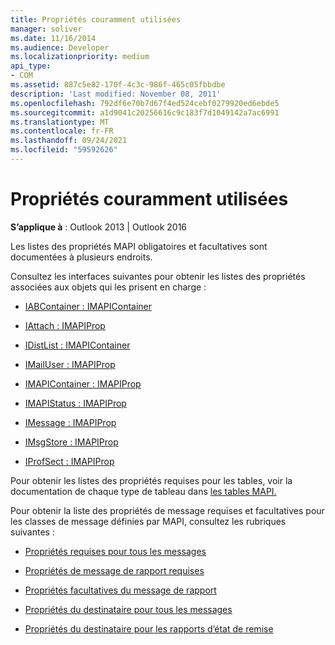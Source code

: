 ```yaml
---
title: Propriétés couramment utilisées
manager: soliver
ms.date: 11/16/2014
ms.audience: Developer
ms.localizationpriority: medium
api_type:
- COM
ms.assetid: 887c5e82-170f-4c3c-986f-465c05fbbdbe
description: 'Last modified: November 08, 2011'
ms.openlocfilehash: 792df6e70b7d67f4ed524cebf0279920ed6ebde5
ms.sourcegitcommit: a1d9041c20256616c9c183f7d1049142a7ac6991
ms.translationtype: MT
ms.contentlocale: fr-FR
ms.lasthandoff: 09/24/2021
ms.locfileid: "59592626"
---
```

# <a name="commonly-used-properties"></a>Propriétés couramment utilisées

 
  
**S’applique à** : Outlook 2013 | Outlook 2016 
  
Les listes des propriétés MAPI obligatoires et facultatives sont documentées à plusieurs endroits.
  
Consultez les interfaces suivantes pour obtenir les listes des propriétés associées aux objets qui les prisent en charge :
  
- [IABContainer : IMAPIContainer](iabcontainerimapicontainer.md)
    
- [IAttach : IMAPIProp](iattachimapiprop.md)
    
- [IDistList : IMAPIContainer](idistlistimapicontainer.md)
    
- [IMailUser : IMAPIProp](imailuserimapiprop.md)
    
- [IMAPIContainer : IMAPIProp](imapicontainerimapiprop.md)
    
- [IMAPIStatus : IMAPIProp](imapistatusimapiprop.md)
    
- [IMessage : IMAPIProp](imessageimapiprop.md)
    
- [IMsgStore : IMAPIProp](imsgstoreimapiprop.md)
    
- [IProfSect : IMAPIProp](iprofsectimapiprop.md)
    
Pour obtenir les listes des propriétés requises pour les tables, voir la documentation de chaque type de tableau dans [les tables MAPI.](mapi-tables.md)
  
Pour obtenir la liste des propriétés de message requises et facultatives pour les classes de message définies par MAPI, consultez les rubriques suivantes : 
  
- [Propriétés requises pour tous les messages](required-properties-for-all-messages.md)
    
- [Propriétés de message de rapport requises](required-report-message-properties.md)
    
- [Propriétés facultatives du message de rapport](optional-report-message-properties.md)
    
- [Propriétés du destinataire pour tous les messages](recipient-properties-for-all-messages.md)
    
- [Propriétés du destinataire pour les rapports d’état de remise](recipient-properties-for-delivery-status-reports.md)
    

